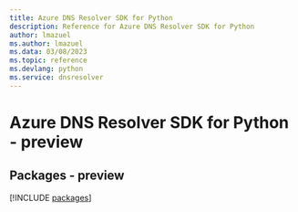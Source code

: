 ```yaml
---
title: Azure DNS Resolver SDK for Python
description: Reference for Azure DNS Resolver SDK for Python
author: lmazuel
ms.author: lmazuel
ms.data: 03/08/2023
ms.topic: reference
ms.devlang: python
ms.service: dnsresolver
---
```

# Azure DNS Resolver SDK for Python - preview
## Packages - preview
[!INCLUDE [packages](dns-resolver-index.md)]
